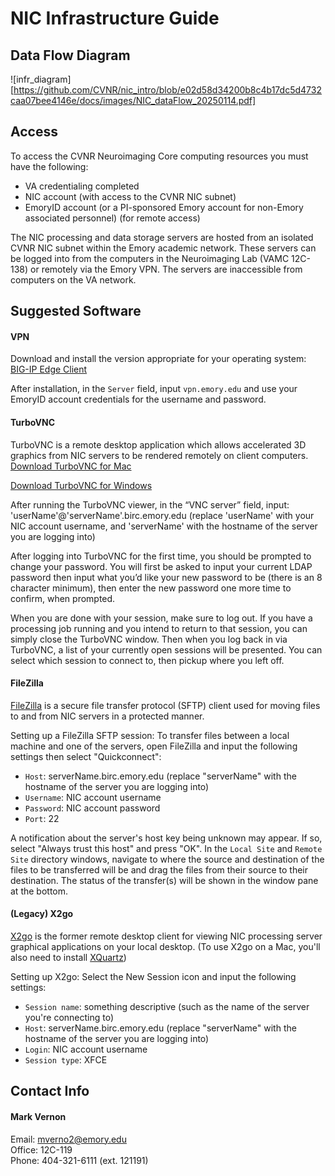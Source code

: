 # NIC Infrastructure Guide

## Data Flow Diagram
![infr_diagram][https://github.com/CVNR/nic_intro/blob/e02d58d34200b8c4b17dc5d4732caa07bee4146e/docs/images/NIC_dataFlow_20250114.pdf]

## Access
To access the CVNR Neuroimaging Core computing resources you must have the following:
* VA credentialing completed
* NIC account (with access to the CVNR NIC subnet)
* EmoryID account (or a PI-sponsored Emory account for non-Emory associated personnel) (for remote access)

The NIC processing and data storage servers are hosted from an isolated CVNR NIC subnet within the Emory academic network.  These servers can be logged into from the computers in the Neuroimaging Lab (VAMC 12C-138) or remotely via the Emory VPN.  The servers are inaccessible from computers on the VA network.  

## Suggested Software
#### VPN
Download and install the version appropriate for your operating system: \
[BIG-IP Edge Client](https://it.emory.edu/vpntools/)

After installation, in the `Server` field, input `vpn.emory.edu` and use your EmoryID account credentials for the username and password.

#### TurboVNC
TurboVNC is a remote desktop application which allows accelerated 3D graphics from NIC servers to be rendered remotely on client computers.\
[Download TurboVNC for Mac](https://sourceforge.net/projects/turbovnc/files/3.0.1/TurboVNC-3.0.1-x86_64.dmg/download)

[Download TurboVNC for Windows](https://sourceforge.net/projects/turbovnc/files/3.0.1/TurboVNC-3.0.1-x64.exe/download)

After running the TurboVNC viewer, in the “VNC server” field, input:  'userName'@'serverName'.birc.emory.edu  (replace 'userName' with your NIC account username, and 'serverName' with the hostname of the server you are logging into)
 
After logging into TurboVNC for the first time, you should be prompted to change your password.  You will first be asked to input your current LDAP password then input what you’d like your new password to be (there is an 8 character minimum), then enter the new password one more time to confirm, when prompted.
 
When you are done with your session, make sure to log out.  If you have a processing job running and you intend to return to that session, you can simply close the TurboVNC window.  Then when you log back in via TurboVNC, a list of your currently open sessions will be presented.  You can select which session to connect to, then pickup where you left off.

#### FileZilla
[FileZilla](https://filezilla-project.org/download.php?type=client) is a secure file transfer protocol (SFTP) client used for moving files to and from NIC servers in a protected manner.

Setting up a FileZilla SFTP session:
To transfer files between a local machine and one of the servers, open FileZilla and input the following settings then select "Quickconnect":
* `Host`:  serverName.birc.emory.edu (replace "serverName" with the hostname of the server you are logging into)
* `Username`:  NIC account username
* `Password`:  NIC account password
* `Port`:  22

A notification about the server's host key being unknown may appear.  If so, select "Always trust this host" and press "OK".  In the `Local Site` and `Remote Site` directory windows, navigate to where the source and destination of the files to be transferred will be and drag the files from their source to their destination.  The status of the transfer(s) will be shown in the window pane at the bottom.

#### (Legacy) X2go
[X2go](https://wiki.x2go.org/doku.php/doc:newtox2go) is the former remote desktop client for viewing NIC processing server graphical applications on your local desktop.  (To use X2go on a Mac, you'll also need to install [XQuartz](https://www.xquartz.org/))

Setting up X2go:
Select the New Session icon and input the following settings:
* `Session name`:  something descriptive (such as the name of the server you're connecting to)
* `Host`:  serverName.birc.emory.edu (replace "serverName" with the hostname of the server you are logging into)
* `Login`:  NIC account username
* `Session type`:  XFCE

## Contact Info
#### Mark Vernon
Email:  mverno2@emory.edu \
Office:  12C-119 \
Phone:  404-321-6111 (ext. 121191)

